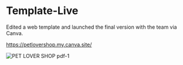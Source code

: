 # Template-Live

 Edited a web template and launched the final version with the team via Canva.

 https://petlovershop.my.canva.site/
 
![PET LOVER SHOP pdf-1](https://github.com/user-attachments/assets/2933c2a9-51b2-4971-b094-c9d55bc338ba)
